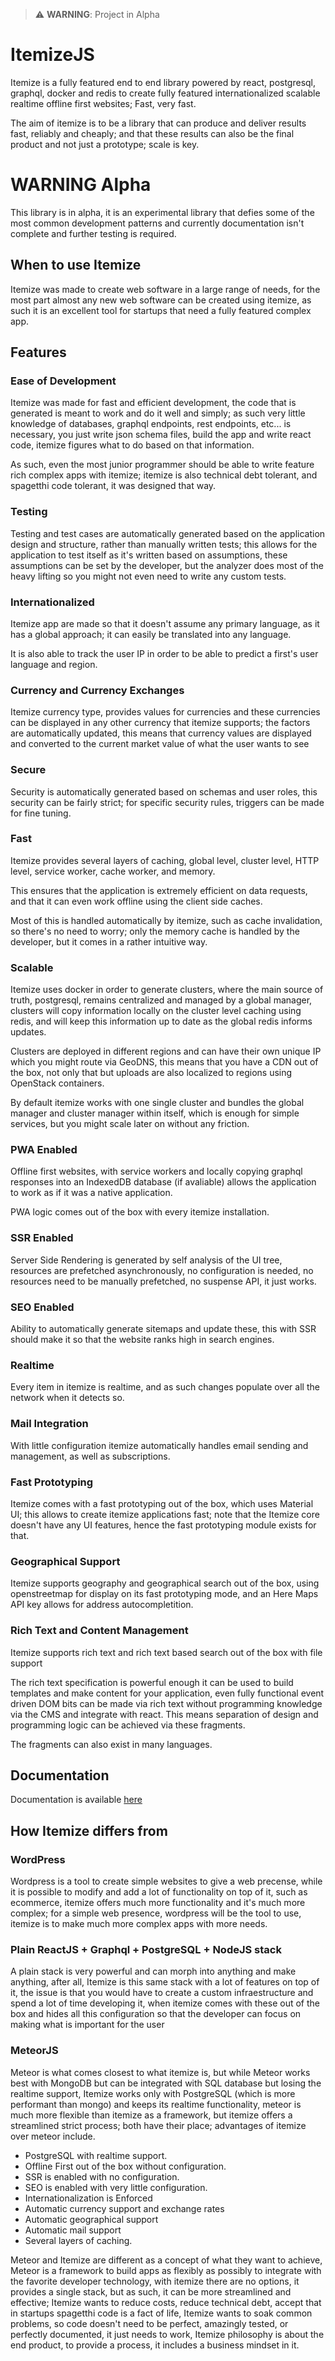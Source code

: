 > :warning: **WARNING**: Project in Alpha

# ItemizeJS

Itemize is a fully featured end to end library powered by react, postgresql, graphql, docker and redis to create fully featured internationalized scalable realtime offline first websites; Fast, very fast.

The aim of itemize is to be a library that can produce and deliver results fast, reliably and cheaply; and that these results can also be the final product and not just a prototype; scale is key.

# **WARNING** Alpha

This library is in alpha, it is an experimental library that defies some of the most common development patterns and currently documentation isn't complete and further testing is required.

## When to use Itemize

Itemize was made to create web software in a large range of needs, for the most part almost any new web software can be created using itemize, as such it is an excellent tool for startups that need a fully featured complex app.

## Features

### Ease of Development

Itemize was made for fast and efficient development, the code that is generated is meant to work and do it well and simply; as such very little knowledge of databases, graphql endpoints, rest endpoints, etc... is necessary, you just write json schema files, build the app and write react code, itemize figures what to do based on that information.

As such, even the most junior programmer should be able to write feature rich complex apps with itemize; itemize is also technical debt tolerant, and spagetthi code tolerant, it was designed that way.

### Testing

Testing and test cases are automatically generated based on the application design and structure, rather than manually written tests; this allows for the application to test itself as it's written based on assumptions, these assumptions can be set by the developer, but the analyzer does most of the heavy lifting so you might not even need to write any custom tests.

### Internationalized

Itemize app are made so that it doesn't assume any primary language, as it has a global approach; it can easily be translated into any language.

It is also able to track the user IP in order to be able to predict a first's user language and region.

### Currency and Currency Exchanges

Itemize currency type, provides values for currencies and these currencies can be displayed in any other currency that itemize supports; the factors are automatically updated, this means that currency values are displayed and converted to the current market value of what the user wants to see

### Secure

Security is automatically generated based on schemas and user roles, this security can be fairly strict; for specific security rules, triggers can be made for fine tuning.

### Fast

Itemize provides several layers of caching, global level, cluster level, HTTP level, service worker, cache worker, and memory.

This ensures that the application is extremely efficient on data requests, and that it can even work offline using the client side caches.

Most of this is handled automatically by itemize, such as cache invalidation, so there's no need to worry; only the memory cache is handled by the developer, but it comes in a rather intuitive way.

### Scalable

Itemize uses docker in order to generate clusters, where the main source of truth, postgresql, remains centralized and managed by a global manager, clusters will copy information locally on the cluster level caching using redis, and will keep this information up to date as the global redis informs updates.

Clusters are deployed in different regions and can have their own unique IP which you might route via GeoDNS, this means that you have a CDN out of the box, not only that but uploads are also localized to regions using OpenStack containers.

By default itemize works with one single cluster and bundles the global manager and cluster manager within itself, which is enough for simple services, but you might scale later on without any friction.

### PWA Enabled

Offline first websites, with service workers and locally copying graphql responses into an IndexedDB database (if avaliable) allows the application to work as if it was a native application.

PWA logic comes out of the box with every itemize installation.

### SSR Enabled

Server Side Rendering is generated by self analysis of the UI tree, resources are prefetched asynchronously, no configuration is needed, no resources need to be manually prefetched, no suspense API, it just works.

### SEO Enabled

Ability to automatically generate sitemaps and update these, this with SSR should make it so that the website ranks high in search engines.

### Realtime

Every item in itemize is realtime, and as such changes populate over all the network when it detects so.

### Mail Integration

With little configuration itemize automatically handles email sending and management, as well as subscriptions.

### Fast Prototyping

Itemize comes with a fast prototyping out of the box, which uses Material UI; this allows to create itemize applications fast; note that the Itemize core doesn't have any UI features, hence the fast prototyping module exists for that.

### Geographical Support

Itemize supports geography and geographical search out of the box, using openstreetmap for display on its fast prototyping mode, and an Here Maps API key allows for address autocompletition.

### Rich Text and Content Management

Itemize supports rich text and rich text based search out of the box with file support

The rich text specification is powerful enough it can be used to build templates and make content for your application, even fully functional event driven DOM bits can be made via rich text without programming knowledge via the CMS and integrate with react. This means separation of design and programming logic can be achieved via these fragments.

The fragments can also exist in many languages.

## Documentation

Documentation is available [here](./docs)

## How Itemize differs from

### WordPress

Wordpress is a tool to create simple websites to give a web precense, while it is possible to modify and add a lot of functionality on top of it, such as ecommerce, itemize offers much more functionality and it's much more complex; for a simple web presence, wordpress will be the tool to use, itemize is to make much more complex apps with more needs.

### Plain ReactJS + Graphql + PostgreSQL + NodeJS stack

A plain stack is very powerful and can morph into anything and make anything, after all, Itemize is this same stack with a lot of features on top of it, the issue is that you would have to create a custom infraestructure and spend a lot of time developing it, when itemize comes with these out of the box and hides all this configuration so that the developer can focus on making what is important for the user

### MeteorJS

Meteor is what comes closest to what itemize is, but while Meteor works best with MongoDB but can be integrated with SQL database but losing the realtime support, Itemize works only with PostgreSQL (which is more performant than mongo) and keeps its realtime functionality, meteor is much more flexible than itemize as a framework, but itemize offers a streamlined strict process; both have their place; advantages of itemize over meteor include.

 - PostgreSQL with realtime support.
 - Offline First out of the box without configuration.
 - SSR is enabled with no configuration.
 - SEO is enabled with very little configuration.
 - Internationalization is Enforced
 - Automatic currency support and exchange rates
 - Automatic geographical support
 - Automatic mail support
 - Several layers of caching.

Meteor and Itemize are different as a concept of what they want to achieve, Meteor is a framework to build apps as flexibly as possibly to integrate with the favorite developer technology, with itemize there are no options, it provides a single stack, but as such, it can be more streamlined and effective; Itemize wants to reduce costs, reduce technical debt, accept that in startups spagetthi code is a fact of life, Itemize wants to soak common problems, so code doesn't need to be perfect, amazingly tested, or perfectly documented, it just needs to work, Itemize philosophy is about the end product, to provide a process, it includes a business mindset in it.
